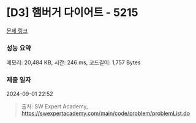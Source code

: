 # [D3] 햄버거 다이어트 - 5215 

[문제 링크](https://swexpertacademy.com/main/code/problem/problemDetail.do?contestProbId=AWT-lPB6dHUDFAVT) 

### 성능 요약

메모리: 20,484 KB, 시간: 246 ms, 코드길이: 1,757 Bytes

### 제출 일자

2024-09-01 22:52



> 출처: SW Expert Academy, https://swexpertacademy.com/main/code/problem/problemList.do
